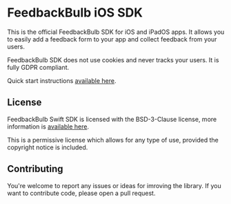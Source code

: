 # FeedbackBulb iOS SDK

This is the official FeedbackBulb SDK for iOS and iPadOS apps. It allows you to easily add a feedback form to your app and collect feedback from your users.


FeedbackBulb SDK does not use cookies and never tracks your users. It is fully GDPR compliant.


Quick start instructions [available here](https://docs.feedbackbulb.com/platforms/swift/quick_start.html).


## License

FeedbackBulb Swift SDK is licensed with the BSD-3-Clause license, more information is [available here](LICENSE).

This is a permissive license which allows for any type of use, provided the copyright notice is included.

## Contributing

You're welcome to report any issues or ideas for imroving the library. If you want to contribute code, please open a pull request.
